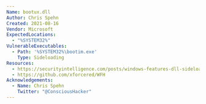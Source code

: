 ```yaml
---
Name: bootux.dll
Author: Chris Spehn
Created: 2021-08-16
Vendor: Microsoft
ExpectedLocations:
  - "%SYSTEM32%"
VulnerableExecutables:
  - Path: '%SYSTEM32%\bootim.exe'
    Type: Sideloading
Resources:
  - https://securityintelligence.com/posts/windows-features-dll-sideloading/
  - https://github.com/xforcered/WFH
Acknowledgements:
  - Name: Chris Spehn
    Twitter: "@ConsciousHacker"
---
```


